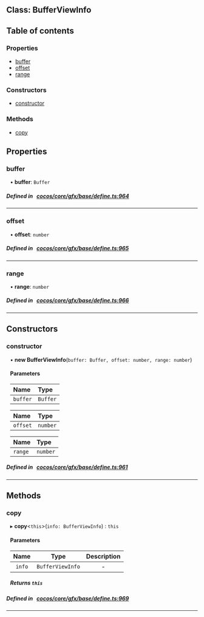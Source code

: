 
## Class: BufferViewInfo





<div class="table-of-content">
<h2>Table of contents</h2>


### Properties

- [ buffer](#buffer)
- [ offset](#offset)
- [ range](#range)

### Constructors

- [ constructor](#constructor)

### Methods

- [ copy](#copy)
</div>

## Properties


### buffer
<div style="margin-left: 10px;">




•  **buffer**:
`Buffer` 
</div>

##### Defined in &nbsp;   [cocos/core/gfx/base/define.ts:964](https://github.com/cocos-creator/engine/blob/c7bf6b8a9/cocos/core/gfx/base/define.ts#L964)&nbsp;


___


### offset
<div style="margin-left: 10px;">




•  **offset**:
`number` 
</div>

##### Defined in &nbsp;   [cocos/core/gfx/base/define.ts:965](https://github.com/cocos-creator/engine/blob/c7bf6b8a9/cocos/core/gfx/base/define.ts#L965)&nbsp;


___


### range
<div style="margin-left: 10px;">




•  **range**:
`number` 
</div>

##### Defined in &nbsp;   [cocos/core/gfx/base/define.ts:966](https://github.com/cocos-creator/engine/blob/c7bf6b8a9/cocos/core/gfx/base/define.ts#L966)&nbsp;


___

<!---->
## Constructors


### constructor
<div style="margin-left: 10px;">

• **new BufferViewInfo**(`buffer: Buffer, offset: number, range: number`)

#### Parameters
| Name | Type |
| :------ | :------ |
| `buffer` | `Buffer` |





| Name | Type |
| :------ | :------ |
| `offset` | `number` |





| Name | Type |
| :------ | :------ |
| `range` | `number` |





</div>

##### Defined in &nbsp;   [cocos/core/gfx/base/define.ts:961](https://github.com/cocos-creator/engine/blob/c7bf6b8a9/cocos/core/gfx/base/define.ts#L961)&nbsp;


---

<!---->
## Methods

### copy
<div style="margin-left: 10px;">

▸   **copy**<`this`\>(`info: BufferViewInfo`) : `this`




<!---->
<!--    #### Returns `this` -->
<!---->

#### Parameters

| Name | Type | Description |
| :------: | :------: | :------: |
| `info` | `BufferViewInfo` | - |



##### Returns `this`




</div>

##### Defined in &nbsp;   [cocos/core/gfx/base/define.ts:969](https://github.com/cocos-creator/engine/blob/c7bf6b8a9/cocos/core/gfx/base/define.ts#L969)&nbsp;
___
<!---->



